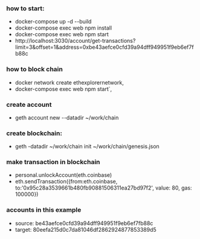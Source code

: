 ### how to  start:
* docker-compose up -d --build
* docker-compose exec web npm install
* docker-compose exec web npm start
* http://localhost:3030/account/get-transactions?limit=3&offset=1&address=0xbe43aefce0cfd39a94dff949951f9eb6ef7fb88c

### how to block chain

* docker network create ethexplorernetwork,
* docker-compose exec web npm start`,

### create account
* geth account new --datadir ~/work/chain

### create blockchain:
* geth -datadir ~/work/chain init ~/work/chain/genesis.json

### make transaction in blockchain
* personal.unlockAccount(eth.coinbase)
* eth.sendTransaction({from:eth.coinbase, to:'0x95c28a3539661b480fb90881506311ea27bd97f2', value: 80, gas: 100000})

### accounts in this example
* source: be43aefce0cfd39a94dff949951f9eb6ef7fb88c
* target: 80eefa215d0c7da81046df2862924877853389d5


